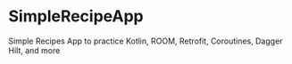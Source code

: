 # SimpleRecipeApp

Simple Recipes App to practice Kotlin, ROOM, Retrofit, Coroutines, Dagger Hilt, and more
